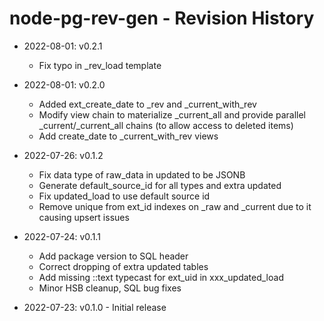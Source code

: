 # node-pg-rev-gen - Revision History

- 2022-08-01: v0.2.1
  - Fix typo in _rev_load template

- 2022-08-01: v0.2.0
  - Added ext_create_date to _rev and _current_with_rev
  - Modify view chain to materialize _current_all and provide parallel _current/_current_all chains (to allow access to deleted items)
  - Add create_date to _current_with_rev views

- 2022-07-26: v0.1.2
  - Fix data type of raw_data in updated to be JSONB
  - Generate default_source_id for all types and extra updated
  - Fix updated_load to use default source id
  - Remove unique from ext_id indexes on _raw and _current due to it causing upsert issues

- 2022-07-24: v0.1.1
  - Add package version to SQL header
  - Correct dropping of extra updated tables
  - Add missing ::text typecast for ext_uid in xxx_updated_load
  - Minor HSB cleanup, SQL bug fixes

- 2022-07-23: v0.1.0 - Initial release
